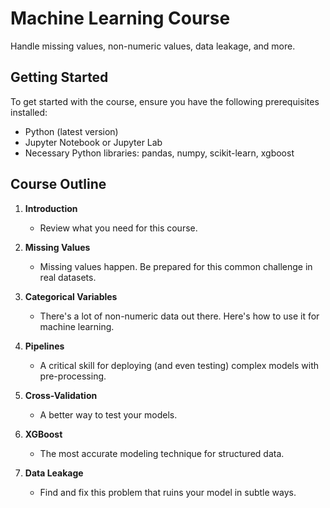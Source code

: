 # Machine Learning Course

Handle missing values, non-numeric values, data leakage, and more.

## Getting Started

To get started with the course, ensure you have the following prerequisites installed:
- Python (latest version)
- Jupyter Notebook or Jupyter Lab
- Necessary Python libraries: pandas, numpy, scikit-learn, xgboost

## Course Outline

1. **Introduction**
   - Review what you need for this course.

2. **Missing Values**
   - Missing values happen. Be prepared for this common challenge in real datasets.

3. **Categorical Variables**
   - There's a lot of non-numeric data out there. Here's how to use it for machine learning.

4. **Pipelines**
   - A critical skill for deploying (and even testing) complex models with pre-processing.

5. **Cross-Validation**
   - A better way to test your models.

6. **XGBoost**
   - The most accurate modeling technique for structured data.

7. **Data Leakage**
   - Find and fix this problem that ruins your model in subtle ways.
